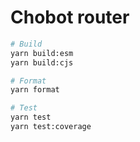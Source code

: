 # Chobot router

```bash
# Build
yarn build:esm
yarn build:cjs

# Format
yarn format

# Test
yarn test
yarn test:coverage
```
